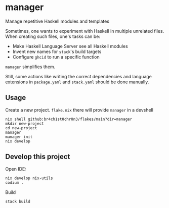 # manager

Manage repetitive Haskell modules and templates

Sometimes, one wants to experiment with Haskell in multiple unrelated files. When creating such files, one's tasks can be:

- Make Haskell Language Server see all Haskell modules
- Invent new names for `stack`'s build targets
- Configure `ghcid` to run a specific function

`manager` simplifies them.

Still, some actions like writing the correct dependencies and language extensions in `package.yaml` and `stack.yaml` should be done manually.

## Usage

Create a new project. `flake.nix` there will provide `manager` in a devshell

```console
nix shell github:br4ch1st0chr0n3/flakes/main?dir=manager
mkdir new-project
cd new-project
manager
manager init
nix develop
```

## Develop this project

Open IDE:

  ```sh
  nix develop nix-utils
  codium .
  ```

Build

  ```sh
  stack build
  ```
